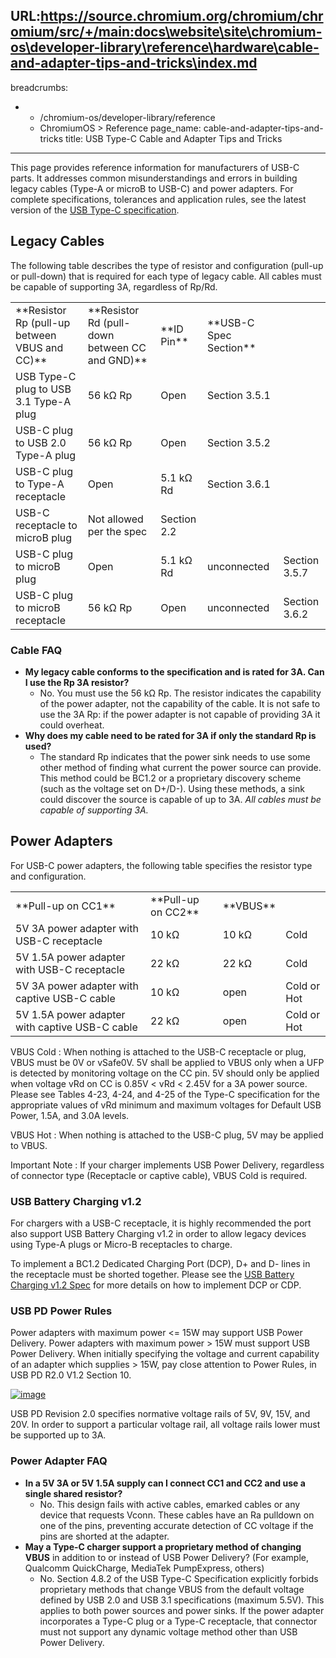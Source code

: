 URL:https://source.chromium.org/chromium/chromium/src/+/main:docs\website\site\chromium-os\developer-library\reference\hardware\cable-and-adapter-tips-and-tricks\index.md
---
breadcrumbs:
- - /chromium-os/developer-library/reference
  - ChromiumOS > Reference
page_name: cable-and-adapter-tips-and-tricks
title: USB Type-C Cable and Adapter Tips and Tricks
---

This page provides reference information for manufacturers of USB-C parts. It
addresses common misunderstandings and errors in building legacy cables (Type-A
or microB to USB-C) and power adapters. For complete specifications, tolerances
and application rules, see the latest version of the [USB Type-C
specification](http://www.usb.org/developers/docs/).

## Legacy Cables

The following table describes the type of resistor and configuration (pull-up or
pull-down) that is required for each type of legacy cable. All cables must be
capable of supporting 3A, regardless of Rp/Rd.

<table>
<tr>
<td>**Resistor Rp (pull-up between VBUS and CC)**</td>
<td>**Resistor Rd (pull-down between CC and GND)**</td>
<td>**ID Pin**</td>
<td>**USB-C Spec Section**</td>
</tr>
<tr>
<td>USB Type-C plug to USB 3.1 Type-A plug</td>
<td>56 kΩ Rp</td>
<td>Open</td>
<td>Section 3.5.1</td>
</tr>
<tr>
<td>USB-C plug to USB 2.0 Type-A plug</td>
<td>56 kΩ Rp</td>
<td>Open</td>
<td>Section 3.5.2</td>
</tr>
<tr>
<td>USB-C plug to Type-A receptacle</td>
<td>Open</td>
<td>5.1 kΩ Rd</td>
<td>Section 3.6.1</td>
</tr>
<tr>
<td>USB-C receptacle to microB plug</td>
<td>Not allowed per the spec</td>
<td>Section 2.2</td>
</tr>
<tr>
<td>USB-C plug to microB plug</td>
<td>Open</td>
<td>5.1 kΩ Rd</td>
<td>unconnected</td>
<td>Section 3.5.7</td>
</tr>
<tr>
<td>USB-C plug to microB receptacle</td>
<td>56 kΩ Rp</td>
<td>Open</td>
<td>unconnected</td>
<td>Section 3.6.2</td>
</tr>
</table>

### Cable FAQ

*   **My legacy cable conforms to the specification and is rated for 3A.
            Can I use the Rp 3A resistor?**
    *   No. You must use the 56 kΩ Rp. The resistor indicates the
                capability of the power adapter, not the capability of the
                cable. It is not safe to use the 3A Rp: if the power adapter is
                not capable of providing 3A it could overheat.
*   **Why does my cable need to be rated for 3A if only the standard Rp
            is used?**
    *   The standard Rp indicates that the power sink needs to use some
                other method of finding what current the power source can
                provide. This method could be BC1.2 or a proprietary discovery
                scheme (such as the voltage set on D+/D-). Using these methods,
                a sink could discover the source is capable of up to 3A. *All
                cables must be capable of supporting 3A.*

## Power Adapters

For USB-C power adapters, the following table specifies the resistor type and
configuration.

<table>
<tr>
<td>**Pull-up on CC1**</td>
<td>**Pull-up on CC2**</td>
<td>**VBUS**</td>
</tr>
<tr>
<td>5V 3A power adapter with USB-C receptacle</td>
<td>10 kΩ</td>
<td>10 kΩ</td>
<td>Cold</td>
</tr>
<tr>
<td>5V 1.5A power adapter with USB-C receptacle</td>
<td>22 kΩ</td>
<td>22 kΩ</td>
<td>Cold</td>
</tr>
<tr>
<td>5V 3A power adapter with captive USB-C cable</td>
<td>10 kΩ</td>
<td>open</td>
<td>Cold or Hot</td>
</tr>
<tr>
<td>5V 1.5A power adapter with captive USB-C cable</td>
<td>22 kΩ</td>
<td>open</td>
<td>Cold or Hot</td>
</tr>
</table>

VBUS Cold : When nothing is attached to the USB-C receptacle or plug, VBUS must
be 0V or vSafe0V. 5V shall be applied to VBUS only when a UFP is detected by
monitoring voltage on the CC pin. 5V should only be applied when voltage vRd on
CC is 0.85V &lt; vRd &lt; 2.45V for a 3A power source. Please see Tables 4-23,
4-24, and 4-25 of the Type-C specification for the appropriate values of vRd
minimum and maximum voltages for Default USB Power, 1.5A, and 3.0A levels.

VBUS Hot : When nothing is attached to the USB-C plug, 5V may be applied to
VBUS.

Important Note : If your charger implements USB Power Delivery, regardless of
connector type (Receptacle or captive cable), VBUS Cold is required.

### USB Battery Charging v1.2

For chargers with a USB-C receptacle, it is highly recommended the port also
support USB Battery Charging v1.2 in order to allow legacy devices using Type-A
plugs or Micro-B receptacles to charge.

To implement a BC1.2 Dedicated Charging Port (DCP), D+ and D- lines in the
receptacle must be shorted together. Please see the [USB Battery Charging v1.2
Spec](http://www.usb.org/developers/docs/devclass_docs/BCv1.2_070312.zip) for
more details on how to implement DCP or CDP.

### USB PD Power Rules

Power adapters with maximum power &lt;= 15W may support USB Power Delivery.
Power adapters with maximum power &gt; 15W must support USB Power Delivery. When
initially specifying the voltage and current capability of an adapter which
supplies &gt; 15W, pay close attention to Power Rules, in USB PD R2.0 V1.2
Section 10.

[<img alt="image" src="SourcePowerRule.png">](SourcePowerRule.png)

USB PD Revision 2.0 specifies normative voltage rails of 5V, 9V, 15V, and 20V.
In order to support a particular voltage rail, all voltage rails lower must be
supported up to 3A.

### Power Adapter FAQ

*   **In a 5V 3A or 5V 1.5A supply can I connect CC1 and CC2 and use a
            single shared resistor?**
    *   No. This design fails with active cables, emarked cables or any
                device that requests Vconn. These cables have an Ra pulldown on
                one of the pins, preventing accurate detection of CC voltage if
                the pins are shorted at the adapter.
*   **May a Type-C charger support a proprietary method of changing
            VBUS** in addition to or instead of USB Power Delivery? (For
            example, Qualcomm QuickCharge, MediaTek PumpExpress, others)
    *   No. Section 4.8.2 of the USB Type-C Specification explicitly
                forbids proprietary methods that change VBUS from the default
                voltage defined by USB 2.0 and USB 3.1 specifications (maximum
                5.5V). This applies to both power sources and power sinks. If
                the power adapter incorporates a Type-C plug or a Type-C
                receptacle, that connector must not support any dynamic voltage
                method other than USB Power Delivery.
